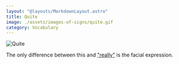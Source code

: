 ```yaml
---
layout: "@layouts/MarkdownLayout.astro"
title: Quite
image: ./assets/images-of-signs/quite.gif
category: Vocabulary
---
```


![Quite](@signs/quite.gif)

The only difference between this and ["really"](./really)
is the facial expression.
